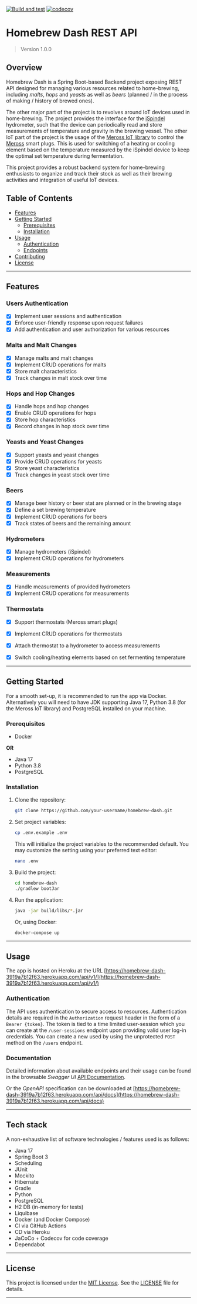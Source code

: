 [![Build and test](https://github.com/simerda/homebrew-dash/actions/workflows/test.yml/badge.svg)](https://github.com/simerda/homebrew-dash/actions/workflows/test.yml)
[![codecov](https://codecov.io/gh/simerda/homebrew-dash/graph/badge.svg?token=T2IDD92GL9)](https://codecov.io/gh/simerda/homebrew-dash)


# Homebrew Dash REST API

> Version 1.0.0

## Overview

Homebrew Dash is a Spring Boot-based Backend project exposing REST API designed for managing various resources
related to home-brewing, including *malts*, *hops* and *yeasts* as well
as *beers* (planned / in the process of making / history of brewed ones).

The other major part of the project is to revolves around IoT devices used in home-brewing. The project provides
the interface for the [iSpindel](https://github.com/universam1/iSpindel) hydrometer, such that the device
can periodically read and store measurements of temperature and gravity in the brewing vessel.
The other IoT part of the project is the usage of the [Meross IoT library](https://github.com/albertogeniola/MerossIot)
to control the [Meross](https://www.meross.com) smart plugs. This is used for switching of a heating or cooling element 
based on the temperature measured by the iSpindel device to keep the optimal set temperature during fermentation.

This project provides a robust backend system for home-brewing enthusiasts to organize and track their stock
as well as their brewing activities and integration of useful IoT devices.

## Table of Contents

- [Features](#features)
- [Getting Started](#getting-started)
    - [Prerequisites](#prerequisites)
    - [Installation](#installation)
- [Usage](#usage)
    - [Authentication](#authentication)
    - [Endpoints](#endpoints)
- [Contributing](#contributing)
- [License](#license)

---

## Features

### Users Authentication
- [x] Implement user sessions and authentication
- [x] Enforce user-friendly response upon request failures
- [x] Add authentication and user authorization for various resources

### Malts and Malt Changes
- [x] Manage malts and malt changes
- [x] Implement CRUD operations for malts
- [x] Store malt characteristics
- [x] Track changes in malt stock over time

### Hops and Hop Changes
- [x] Handle hops and hop changes
- [x] Enable CRUD operations for hops
- [x] Store hop characteristics
- [x] Record changes in hop stock over time

### Yeasts and Yeast Changes
- [x] Support yeasts and yeast changes
- [x] Provide CRUD operations for yeasts
- [x] Store yeast characteristics
- [x] Track changes in yeast stock over time

### Beers
- [x] Manage beer history or beer stat are planned or in the brewing stage
- [x] Define a set brewing temperature
- [x] Implement CRUD operations for beers
- [x] Track states of beers and the remaining amount

### Hydrometers
- [x] Manage hydrometers (iSpindel)
- [x] Implement CRUD operations for hydrometers

### Measurements
- [x] Handle measurements of provided hydrometers
- [x] Implement CRUD operations for measurements

### Thermostats
- [x] Support thermostats (Meross smart plugs)
- [x] Implement CRUD operations for thermostats
- [x] Attach thermostat to a hydrometer to access measurements
- [x] Switch cooling/heating elements based on set fermenting temperature


---

## Getting Started

For a smooth set-up, it is recommended to run the app via Docker.
Alternatively you will need to have JDK supporting Java 17,
Python 3.8 (for the Meross IoT library) and PostgreSQL installed on your machine.

### Prerequisites

- Docker

**OR**

- Java 17
- Python 3.8
- PostgreSQL

### Installation

1. Clone the repository:

   ```bash
   git clone https://github.com/your-username/homebrew-dash.git
   ```

2. Set project variables:

   ```bash
   cp .env.example .env
   ```

   This will initialize the project variables to the recommended default.
   You may customize the setting using your preferred text editor:

   ```bash
   nano .env
   ```

3. Build the project:

   ```bash
   cd homebrew-dash
   ./gradlew bootJar
   ```

4. Run the application:

   ```bash
   java -jar build/libs/*.jar
   ```

   Or, using Docker:

   ```bash
   docker-compose up
   ```

---

## Usage

The app is hosted on Heroku at the URL
[https://homebrew-dash-3919a7b12f63.herokuapp.com/api/v1/](https://homebrew-dash-3919a7b12f63.herokuapp.com/api/v1/)


### Authentication

The API uses authentication to secure access to resources.
Authentication details are required in the `Authorization` request header in the form of a `Bearer {token}`.
The token is tied to a time limited user-session which you can create at the `/user-sessions`
endpoint upon providing valid user log-in credentials.
You can create a new used by using the unprotected `POST` method on the `/users` endpoint. 

### Documentation

Detailed information about available endpoints and their usage can be found in the browsable *Swagger UI* [API Documentation](https://homebrew-dash-3919a7b12f63.herokuapp.com/api/docs-ui).

Or the *OpenAPI* specification can be downloaded at [https://homebrew-dash-3919a7b12f63.herokuapp.com/api/docs](https://homebrew-dash-3919a7b12f63.herokuapp.com/api/docs)

---

## Tech stack

A non-exhaustive list of software technologies / features used is as follows:
- Java 17
- Spring Boot 3
- Scheduling
- JUnit
- Mockito
- Hibernate
- Gradle
- Python
- PostgreSQL
- H2 DB (in-memory for tests)
- Liquibase
- Docker (and Docker Compose)
- CI via GitHub Actions
- CD via Heroku
- JaCoCo + Codecov for code coverage
- Dependabot

---

## License

This project is licensed under the [MIT License](LICENSE). See the [LICENSE](LICENSE) file for details.

---
